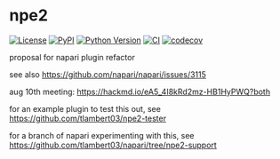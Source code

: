 # npe2

[![License](https://img.shields.io/pypi/l/npe2.svg?color=green)](https://github.com/tlambert03/npe2/raw/master/LICENSE)
[![PyPI](https://img.shields.io/pypi/v/npe2.svg?color=green)](https://pypi.org/project/npe2)
[![Python Version](https://img.shields.io/pypi/pyversions/npe2.svg?color=green)](https://python.org)
[![CI](https://github.com/tlambert03/npe2/workflows/ci/badge.svg)](https://github.com/tlambert03/npe2/actions)
[![codecov](https://codecov.io/gh/tlambert03/npe2/branch/master/graph/badge.svg)](https://codecov.io/gh/tlambert03/npe2)

proposal for napari plugin refactor

see also https://github.com/napari/napari/issues/3115

aug 10th meeting: https://hackmd.io/eA5_4I8kRd2mz-HB1HyPWQ?both


for an example plugin to test this out, see https://github.com/tlambert03/npe2-tester

for a branch of napari experimenting with this, see https://github.com/tlambert03/napari/tree/npe2-support
